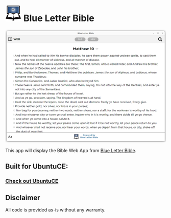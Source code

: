 <h1><img src="https://raw.githubusercontent.com/jeremehancock/blue-letter-bible/master/blue-letter-bible.png" height="50" /> Blue Letter Bible</h1>

<img src="https://raw.githubusercontent.com/jeremehancock/blue-letter-bible/master/blue-letter-bible-screenshot.png" />

This app will display the Bible Web App from  [Blue Letter Bible](www.blueletterbible.org).

## Built for UbuntuCE:

### [Check out UbuntuCE](https://ubuntuce.com/)

## Disclaimer

All code is provided as-is without any warranty.
